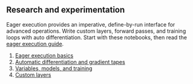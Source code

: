 ## Research and experimentation

Eager execution provides an imperative, define-by-run interface for advanced
operations. Write custom layers, forward passes, and training loops with auto
differentiation. Start with these notebooks, then read the
[eager execution guide](https://www.tensorflow.org/guide/eager).

1. [Eager execution basics](./eager_basics.ipynb)
2. [Automatic differentiation and gradient tapes](./automatic_differentiation.ipynb)
3. [Variables, models, and training](./variables_models_training.ipynb)
4. [Custom layers](./custom_layers.ipynb)
